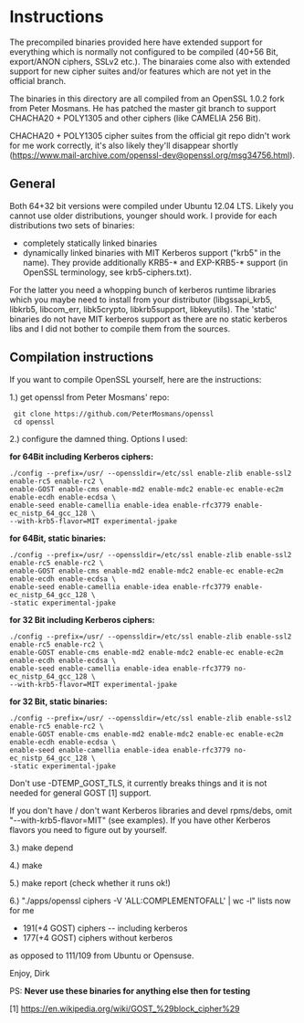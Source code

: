 
Instructions
============

The precompiled binaries provided here have extended support for everything
which is normally not configured to be compiled (40+56 Bit, export/ANON ciphers, 
SSLv2 etc.). The binaraies come also with extended support for new cipher suites 
and/or features which are not yet in the official branch.

The binaries in this directory are all compiled from an OpenSSL 1.0.2 fork
from Peter Mosmans. He has patched the master git branch
to support CHACHA20 + POLY1305 and other ciphers (like CAMELIA 256 Bit).

CHACHA20 + POLY1305 cipher suites from the official git repo didn't 
work for me work correctly, it's also likely they'll disappear shortly
(https://www.mail-archive.com/openssl-dev@openssl.org/msg34756.html).


General
-------

Both 64+32 bit versions were compiled under Ubuntu 12.04 LTS. Likely you
cannot use older distributions, younger should work. I provide for each
distributions two sets of binaries:

* completely statically linked binaries
* dynamically linked binaries with MIT Kerberos support ("krb5" in the name).
  They provide additionally  KRB5-* and EXP-KRB5-* support (in OpenSSL 
  terminology, see krb5-ciphers.txt). 

For the latter you need a whopping bunch of kerberos runtime libraries which you maybe need to 
install from your distributor (libgssapi_krb5, libkrb5, libcom_err, libk5crypto, libkrb5support, 
libkeyutils). The 'static' binaries do not have MIT kerberos support as there are no
static kerberos libs and I did not bother to compile them from the sources.


Compilation instructions
------------------------

If you want to compile OpenSSL yourself, here are the instructions:

1.) get openssl from Peter Mosmans' repo:

     git clone https://github.com/PeterMosmans/openssl
     cd openssl

2.) configure the damned thing. Options I used:

**for 64Bit including Kerberos ciphers:**

    ./config --prefix=/usr/ --openssldir=/etc/ssl enable-zlib enable-ssl2 enable-rc5 enable-rc2 \
    enable-GOST enable-cms enable-md2 enable-mdc2 enable-ec enable-ec2m enable-ecdh enable-ecdsa \
    enable-seed enable-camellia enable-idea enable-rfc3779 enable-ec_nistp_64_gcc_128 \
    --with-krb5-flavor=MIT experimental-jpake  
    
**for 64Bit, static binaries:**    

    ./config --prefix=/usr/ --openssldir=/etc/ssl enable-zlib enable-ssl2 enable-rc5 enable-rc2 \
    enable-GOST enable-cms enable-md2 enable-mdc2 enable-ec enable-ec2m enable-ecdh enable-ecdsa \
    enable-seed enable-camellia enable-idea enable-rfc3779 enable-ec_nistp_64_gcc_128 \
    -static experimental-jpake  

**for 32 Bit including Kerberos ciphers:**

    ./config --prefix=/usr/ --openssldir=/etc/ssl enable-zlib enable-ssl2 enable-rc5 enable-rc2 \
    enable-GOST enable-cms enable-md2 enable-mdc2 enable-ec enable-ec2m enable-ecdh enable-ecdsa \
    enable-seed enable-camellia enable-idea enable-rfc3779 no-ec_nistp_64_gcc_128 \
    --with-krb5-flavor=MIT experimental-jpake 
    
 **for 32 Bit, static binaries:**

    ./config --prefix=/usr/ --openssldir=/etc/ssl enable-zlib enable-ssl2 enable-rc5 enable-rc2 \
    enable-GOST enable-cms enable-md2 enable-mdc2 enable-ec enable-ec2m enable-ecdh enable-ecdsa \
    enable-seed enable-camellia enable-idea enable-rfc3779 no-ec_nistp_64_gcc_128 \
    -static experimental-jpake 

Don't use -DTEMP_GOST_TLS, it currently breaks things and it is not needed for general GOST [1] support.

If you don't have / don't want Kerberos libraries and devel rpms/debs, omit "--with-krb5-flavor=MIT" (see examples). 
If you have other Kerberos flavors you need to figure out by yourself.

3.) make depend

4.) make

5.) make report (check whether it runs ok!)

6.) "./apps/openssl ciphers -V 'ALL:COMPLEMENTOFALL' | wc -l" lists now for me 
* 191(+4 GOST) ciphers -- including kerberos
* 177(+4 GOST) ciphers without kerberos

as opposed to 111/109 from Ubuntu or Opensuse. 

Enjoy, Dirk

PS: **Never use these binaries for anything else then for testing**


[1] https://en.wikipedia.org/wiki/GOST_%29block_cipher%29
